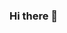 ### Hi there 👋

<!--
**pendragonman/pendragonman** is a ✨ _special_ ✨ repository because its `README.md` (this file) appears on your GitHub profile.

Here are some ideas to get you started:

- 🔭 I’m currently working on my Data Analysis Project.
- 🌱 I’m currently learning Data Science and Machine learning
- 👯 I’m looking to collaborate on my Machine Learning Model.
- 🤔 I’m looking for help with 
- 💬 Ask me about ...
- 📫 How to reach me: Email (abdussamadowoseni28@gmail.com) Phone no: +2349161644922
-->
